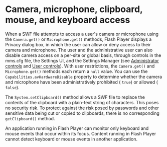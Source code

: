 # Camera, microphone, clipboard, mouse, and keyboard access

When a SWF file attempts to access a user's camera or microphone using the
`Camera.get()` or `Microphone.get()` methods, Flash Player displays a Privacy
dialog box, in which the user can allow or deny access to their camera and
microphone. The user and the administrative user can also disable camera access
on a per-site or global basis, through controls in the mms.cfg file, the
Settings UI, and the Settings Manager (see
[Administrator controls](./permission-controls.md#administrator-controls) and
[User controls](./permission-controls.md#user-controls)). With user
restrictions, the `Camera.get()` and `Microphone.get()` methods each return a
`null` value. You can use the `Capabilities.avHardwareDisable` property to
determine whether the camera and microphone have been administratively
prohibited ( `true`) or allowed ( `false`).

The `System.setClipboard()` method allows a SWF file to replace the contents of
the clipboard with a plain-text string of characters. This poses no security
risk. To protect against the risk posed by passwords and other sensitive data
being cut or copied to clipboards, there is no corresponding `getClipboard()`
method.

An application running in Flash Player can monitor only keyboard and mouse
events that occur within its focus. Content running in Flash Player cannot
detect keyboard or mouse events in another application.

